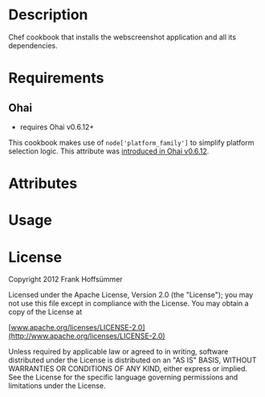 # Description

Chef cookbook that installs the webscreenshot application and all its dependencies.

# Requirements

## Ohai

* requires Ohai v0.6.12+

This cookbook makes use of `node['platform_family']` to simplify platform selection logic. This attribute was [introduced in Ohai v0.6.12](http://www.opscode.com/blog/2012/03/22/ohai-0-6-12-released/).

# Attributes

# Usage

# License

Copyright 2012 Frank Hoffsümmer

Licensed under the Apache License, Version 2.0 (the "License");
you may not use this file except in compliance with the License.
You may obtain a copy of the License at

 [www.apache.org/licenses/LICENSE-2.0](http://www.apache.org/licenses/LICENSE-2.0)

Unless required by applicable law or agreed to in writing, software
distributed under the License is distributed on an "AS IS" BASIS,
WITHOUT WARRANTIES OR CONDITIONS OF ANY KIND, either express or implied.
See the License for the specific language governing permissions and
limitations under the License.

